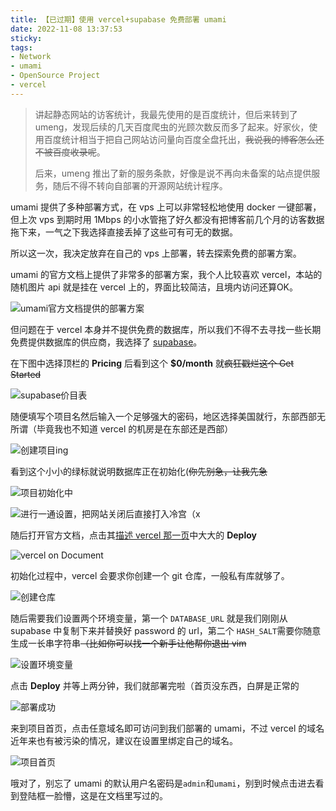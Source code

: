```yaml
---
title: 【已过期】使用 vercel+supabase 免费部署 umami
date: 2022-11-08 13:37:53
sticky:
tags:
- Network
- umami
- OpenSource Project
- vercel
---
```


> 讲起静态网站的访客统计，我最先使用的是百度统计，但后来转到了 umeng，发现后续的几天百度爬虫的光顾次数反而多了起来。好家伙，使用百度统计相当于把自己网站访问量向百度全盘托出，~~我说我的博客怎么还不被百度收录呢~~。
>
> 后来，umeng 推出了新的服务条款，好像是说不再向未备案的站点提供服务，随后不得不转向自部署的开源网站统计程序。

umami 提供了多种部署方式，在 vps 上可以非常轻松地使用 docker 一键部署，但上次 vps 到期时用 1Mbps 的小水管拖了好久都没有把博客前几个月的访客数据拖下来，一气之下我选择直接丢掉了这些可有可无的数据。

所以这一次，我决定放弃在自己的 vps 上部署，转去探索免费的部署方案。

umami 的官方文档上提供了非常多的部署方案，我个人比较喜欢 vercel，本站的随机图片 api 就是挂在 vercel 上的，界面比较简洁，且境内访问还算OK。

![umami官方文档提供的部署方案](https://r2-reverse.5435486.xyz/uploads/2024/08/12/6369ee9308dc3.webp)

但问题在于 vercel 本身并不提供免费的数据库，所以我们不得不去寻找一些长期免费提供数据库的供应商，我选择了 [supabase](https://supabase.com/pricing)。

在下图中选择顶栏的 **Pricing** 后看到这个 **$0/month** 就~~疯狂戳烂这个 Get Started~~

![supabase价目表](https://r2-reverse.5435486.xyz/uploads/2024/08/12/6369ef8d3451e.webp)

随便填写个项目名然后输入一个足够强大的密码，地区选择美国就行，东部西部无所谓（毕竟我也不知道 vercel 的机房是在东部还是西部）

![创建项目ing](https://r2-reverse.5435486.xyz/uploads/2024/08/12/6369f03faba15.webp)

看到这个小小的绿标就说明数据库正在初始化(~~你先别急，让我先急~~

![项目初始化中](https://r2-reverse.5435486.xyz/uploads/2024/08/12/6369f0d98a59c.webp)

![进行一通设置，把网站关闭后直接打入冷宫（x](https://r2-reverse.5435486.xyz/uploads/2024/08/12/6369f209c27aa.webp)

随后打开官方文档，点击其[描述 vercel 那一页](https://umami.is/docs/running-on-vercel)中大大的 **Deploy**

![vercel on Document](https://r2-reverse.5435486.xyz/uploads/2024/08/12/6369f2bda5f78.webp)

初始化过程中，vercel 会要求你创建一个 git 仓库，一般私有库就够了。

![创建仓库](https://r2-reverse.5435486.xyz/uploads/2024/08/12/6369f33ccf6d0.webp)

随后需要我们设置两个环境变量，第一个 `DATABASE_URL` 就是我们刚刚从 supabase 中复制下来并替换好 password 的 url，第二个 `HASH_SALT`需要你随意生成一长串字符串~~（比如你可以找一个新手让他帮你退出 vim~~

![设置环境变量](https://r2-reverse.5435486.xyz/uploads/2024/08/12/6369f3adbd34d.webp)

点击 **Deploy** 并等上两分钟，我们就部署完啦（首页没东西，白屏是正常的

![部署成功](https://r2-reverse.5435486.xyz/uploads/2024/08/12/6369f58f6acd4.webp)

来到项目首页，点击任意域名即可访问到我们部署的 umami，不过 vercel 的域名近年来也有被污染的情况，建议在设置里绑定自己的域名。

![项目首页](https://r2-reverse.5435486.xyz/uploads/2024/08/12/6369f5ec7a0e2.webp)

哦对了，别忘了 umami 的默认用户名密码是`admin`和`umami`，别到时候点击进去看到登陆框一脸懵，这是在文档里写过的。
